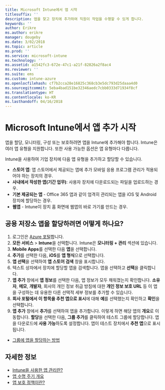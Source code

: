 ```yaml
---
title: Microsoft Intune에서 앱 시작
titlesuffix: ''
description: 앱을 찾고 장치에 추가하여 직원이 작업을 수행할 수 있게 합니다.
keywords: ''
author: Erikre
ms.author: erikre
manager: dougeby
ms.date: 3/02/2018
ms.topic: article
ms.prod: ''
ms.service: microsoft-intune
ms.technology: ''
ms.assetid: a1542fc3-672e-47c1-a21f-82826a2f8ac4
ms.reviewer: ''
ms.suite: ems
ms.custom: intune-azure
ms.openlocfilehash: cf7b2cca28e16825c368cb3e5dc793d25daaa4d0
ms.sourcegitcommit: 5eba4bad151be32346aedc7cbb0333d71934f8cf
ms.translationtype: HT
ms.contentlocale: ko-KR
ms.lasthandoff: 04/16/2018
---
```

# <a name="get-started-with-adding-apps-in-microsoft-intune"></a>Microsoft Intune에서 앱 추가 시작

앱을 할당, 모니터링, 구성 또는 보호하려면 앱을 Intune에 추가해야 합니다. Intune은 여러 앱 유형을 지원합니다. 또한 사용 가능한 옵션은 앱 유형마다 다릅니다.

Intune을 사용하여 기업 장치에 다음 앱 유형을 추가하고 할당할 수 있습니다.
- **스토어 앱**: 앱 스토어에서 제공되는 앱에 추가 모바일 응용 프로그램 관리가 적용되어야 하는 장치의 경우.
- **사내에서 작성한 앱(기간 업무)**: 사용자 장치에 다운로드되는 파일을 업로드하는 경우.
- **기본 제공되는 앱** - Office 365 앱과 같이 엄격히 관리되는 앱을 iOS 및 Android 장치에 할당하는 경우.
- **웹앱** - Intune이 장치 홈 화면에 웹앱의 바로 가기를 만드는 경우.

## <a name="how-do-i-assign-a-public-store-app"></a>공용 저장소 앱을 할당하려면 어떻게 하나요?

1. 로그인은 [Azure 포털](https://portal.azure.com)합니다.
2. **모든 서비스** > **Intune**을 선택합니다. Intune은 **모니터링 + 관리** 섹션에 있습니다.
3. **Mobile Apps**를 선택한 다음 **앱**을 선택합니다.
4. **추가**를 선택한 다음, **iOS**를 **앱 형식**으로 선택합니다.
5. **앱 선택**을 선택하여 **앱 스토어 검색** 창을 표시합니다.
6. 텍스트 상자에서 장치에 할당할 앱을 검색합니다. 앱을 선택하고 **선택**을 클릭합니다.
7. **앱 추가** 창에서 **앱 정보**를 선택한 다음, 앱 정보가 모두 채워졌는지 확인합니다. **소유자**, **메모**, **개발자**, 회사의 개인 정보 취급 방침에 대한 **개인 정보 보호 URL** 등 이 앱을 구성하는 데 유용한 다른 선택적 세부 정보를 추가할 수 있습니다.
8. **회사 포털에서 이 항목을 추천 앱으로 표시**에 대해 **예**를 선택했는지 확인하고 **확인**을 선택합니다.
9. **앱 추가** 창에서 **추가**를 선택하여 앱을 추가합니다. 이렇게 하면 해당 앱의 **개요**로 이동합니다. **할당**을 선택한 다음, **그룹 추가**를 클릭하여 테스트 그룹에 할당합니다. 앱을 다운로드에 **사용 가능**하도록 설정합니다. 앱이 테스트 장치에서 **추천 앱**으로 표시됩니다.


- [그룹에 앱을 할당하는 방법](apps-deploy.md)

## <a name="learn-more"></a>자세한 정보

* [Intune을 사용한 앱 관리란?](app-management.md)
* [앱 수명 주기 개요](app-lifecycle.md)
* [앱 보호 정책이란?](app-protection-policy.md)
